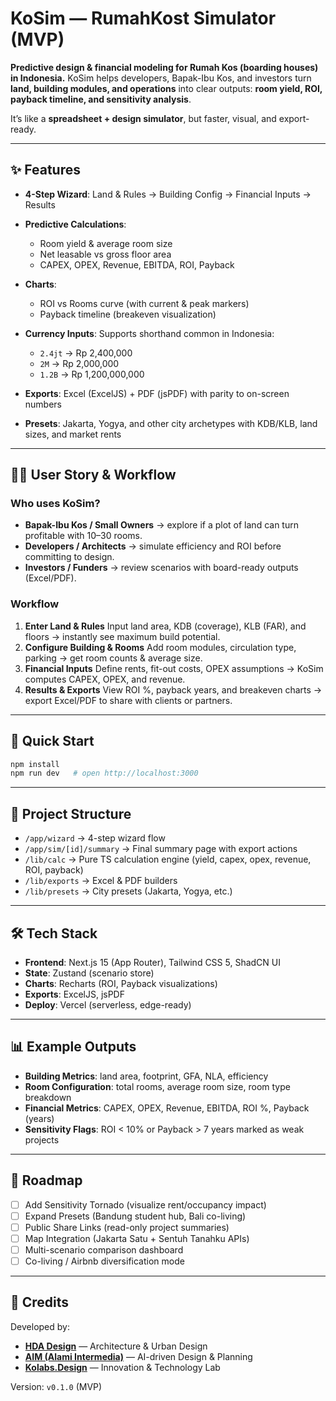 # KoSim — RumahKost Simulator (MVP)

**Predictive design & financial modeling for Rumah Kos (boarding houses) in Indonesia.**
KoSim helps developers, Bapak-Ibu Kos, and investors turn **land, building modules, and operations** into clear outputs: **room yield, ROI, payback timeline, and sensitivity analysis**.

It’s like a **spreadsheet + design simulator**, but faster, visual, and export-ready.

---

## ✨ Features

* **4-Step Wizard**: Land & Rules → Building Config → Financial Inputs → Results
* **Predictive Calculations**:

  * Room yield & average room size
  * Net leasable vs gross floor area
  * CAPEX, OPEX, Revenue, EBITDA, ROI, Payback
* **Charts**:

  * ROI vs Rooms curve (with current & peak markers)
  * Payback timeline (breakeven visualization)
* **Currency Inputs**: Supports shorthand common in Indonesia:

  * `2.4jt` → Rp 2,400,000
  * `2M` → Rp 2,000,000
  * `1.2B` → Rp 1,200,000,000
* **Exports**: Excel (ExcelJS) + PDF (jsPDF) with parity to on-screen numbers
* **Presets**: Jakarta, Yogya, and other city archetypes with KDB/KLB, land sizes, and market rents

---

## 🧑‍💻 User Story & Workflow

### Who uses KoSim?

* **Bapak-Ibu Kos / Small Owners** → explore if a plot of land can turn profitable with 10–30 rooms.
* **Developers / Architects** → simulate efficiency and ROI before committing to design.
* **Investors / Funders** → review scenarios with board-ready outputs (Excel/PDF).

### Workflow

1. **Enter Land & Rules**
   Input land area, KDB (coverage), KLB (FAR), and floors → instantly see maximum build potential.
2. **Configure Building & Rooms**
   Add room modules, circulation type, parking → get room counts & average size.
3. **Financial Inputs**
   Define rents, fit-out costs, OPEX assumptions → KoSim computes CAPEX, OPEX, and revenue.
4. **Results & Exports**
   View ROI %, payback years, and breakeven charts → export Excel/PDF to share with clients or partners.

---

## 🚀 Quick Start

```bash
npm install
npm run dev   # open http://localhost:3000
```

---

## 📂 Project Structure

* `/app/wizard` → 4-step wizard flow
* `/app/sim/[id]/summary` → Final summary page with export actions
* `/lib/calc` → Pure TS calculation engine (yield, capex, opex, revenue, ROI, payback)
* `/lib/exports` → Excel & PDF builders
* `/lib/presets` → City presets (Jakarta, Yogya, etc.)

---

## 🛠️ Tech Stack

* **Frontend**: Next.js 15 (App Router), Tailwind CSS 5, ShadCN UI
* **State**: Zustand (scenario store)
* **Charts**: Recharts (ROI, Payback visualizations)
* **Exports**: ExcelJS, jsPDF
* **Deploy**: Vercel (serverless, edge-ready)

---

## 📊 Example Outputs

* **Building Metrics**: land area, footprint, GFA, NLA, efficiency
* **Room Configuration**: total rooms, average room size, room type breakdown
* **Financial Metrics**: CAPEX, OPEX, Revenue, EBITDA, ROI %, Payback (years)
* **Sensitivity Flags**: ROI < 10% or Payback > 7 years marked as weak projects

---

## 📌 Roadmap

* [ ] Add Sensitivity Tornado (visualize rent/occupancy impact)
* [ ] Expand Presets (Bandung student hub, Bali co-living)
* [ ] Public Share Links (read-only project summaries)
* [ ] Map Integration (Jakarta Satu + Sentuh Tanahku APIs)
* [ ] Multi-scenario comparison dashboard
* [ ] Co-living / Airbnb diversification mode

---

## 🤝 Credits

Developed by:

* [**HDA Design**](https://hda.design) — Architecture & Urban Design
* [**AIM (Alami Intermedia)**](https://alamiintermedia.com) — AI-driven Design & Planning
* [**Kolabs.Design**](https://kolabs.design) — Innovation & Technology Lab

Version: `v0.1.0` (MVP)
